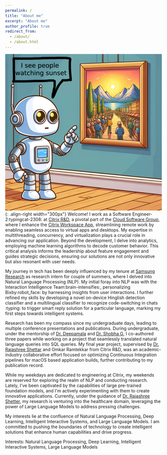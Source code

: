 ```yaml
---
permalink: /
title: "About me"
excerpt: "About me"
author_profile: true
redirect_from: 
  - /about/
  - /about.html
---
```


![Motivation](images/quote3.png){: .align-right width="300px"}
Welcome! I work as a Software Engineer-2:typingcat-2308: at [Citrix R&D](https://www.citrix.com/about/), a pivotal part of the [Cloud Software Group](https://www.cloud.com/), where I enhance the [Citrix Workspace App](https://docs.citrix.com/en-us/citrix-workspace-app-for-mac.html), streamlining remote work by enabling seamless access to virtual apps and desktops. My expertise in multithreading, concurrency, and virtualization plays a crucial role in advancing our application. Beyond the development, I delve into analytics, employing machine learning algorithms to decode customer behavior. This critical analysis informs the leadership about feature engagement and guides strategic decisions, ensuring our solutions are not only innovative but also resonant with user needs.

My journey in tech has been deeply influenced by my tenure at [Samsung Research](https://research.samsung.com/sri-b) as research intern for couple of summers, where I delved into Natural Language Processing (NLP). My initial foray into NLP was with the Interaction Intelligence Team:brain-intensifies:, personalizing Bixby:robot_face: by harnessing insights from user interactions. I further refined my skills by developing a novel on-device Hinglish detection classifier and a multilingual classifier to recognize code-switching in chats :typing: to trigger smart reply solution for a particular language, marking my first steps towards intelligent systems.

Research has been my compass since my undergraduate days, leading to multiple conference presentations and publications. During undergraduate, under the mentorship of [Dr. Deepamala](https://rvce.edu.in/cs-deepamala) and [Dr. Shobha G](https://rvce.edu.in/cs-shobhag), I co-authored three papers while working on a project that seamlessly translated natural language queries into SQL queries. My final year project, supervised by [Dr. Rajashree Shettar]() and Omkar Ramtekkar from Citrix R&D, was an academic-industry collaborative effort focused on optimizing Continuous Integration pipelines for macOS based application builds, further contributing to my publication record.

While my weekdays are dedicated to engineering at Citrix, my weekends are reserved for exploring the realm of NLP and conducting research. Lately, I've been captivated by the capabilities of large pre-trained foundation models, and I'm actively experimenting with them to create innovative applications. Currently, under the guidance of [Dr. Rajashree Shetter](https://rvce.edu.in//cs-rajashree), my research is venturing into the healthcare domain, leveraging the power of Large Language Models to address pressing challenges.

My interests lie at the confluence of Natural Language Processing, Deep Learning, Intelligent Interactive Systems, and Large Language Models. I am committed to pushing the boundaries of technology to create intelligent solutions that enhance human capabilities and drive progress.

Interests: Natural Language Processing, Deep Learning, Intelligent Interactive Systems, Large Language Models
